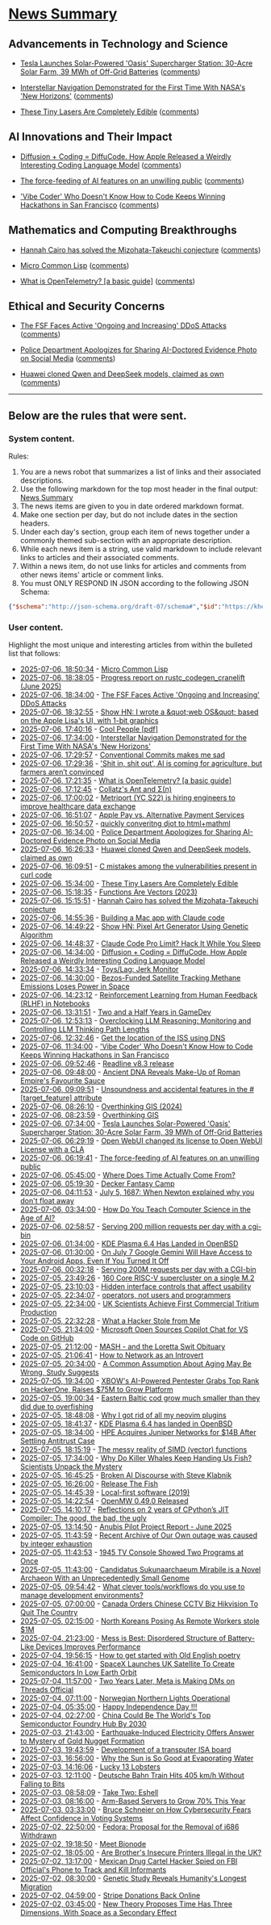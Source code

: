 # [News Summary](https://kherrick.github.io/news-summary/)

## Advancements in Technology and Science

* [Tesla Launches Solar-Powered 'Oasis' Supercharger Station: 30-Acre Solar Farm, 39 MWh of Off-Grid Batteries](https://hardware.slashdot.org/story/25/07/06/0440235/tesla-launches-solar-powered-oasis-supercharger-station-30-acre-solar-farm-39-mwh-of-off-grid-batteries?utm_source=rss1.0mainlinkanon&utm_medium=feed) ([comments](https://hardware.slashdot.org/story/25/07/06/0440235/tesla-launches-solar-powered-oasis-supercharger-station-30-acre-solar-farm-39-mwh-of-off-grid-batteries?utm_source=rss1.0mainlinkanon&utm_medium=feed))

* [Interstellar Navigation Demonstrated for the First Time With NASA's 'New Horizons'](https://science.slashdot.org/story/25/07/06/155217/interstellar-navigation-demonstrated-for-the-first-time-with-nasas-new-horizons?utm_source=rss1.0mainlinkanon&utm_medium=feed) ([comments](https://science.slashdot.org/story/25/07/06/155217/interstellar-navigation-demonstrated-for-the-first-time-with-nasas-new-horizons?utm_source=rss1.0mainlinkanon&utm_medium=feed))

* [These Tiny Lasers Are Completely Edible](https://science.slashdot.org/story/25/07/05/2010206/these-tiny-lasers-are-completely-edible?utm_source=rss1.0mainlinkanon&utm_medium=feed) ([comments](https://science.slashdot.org/story/25/07/05/2010206/these-tiny-lasers-are-completely-edible?utm_source=rss1.0mainlinkanon&utm_medium=feed))

## AI Innovations and Their Impact

* [Diffusion + Coding = DiffuCode. How Apple Released a Weirdly Interesting Coding Language Model](https://developers.slashdot.org/story/25/07/05/1259255/diffusion--coding--diffucode-how-apple-released-a-weirdly-interesting-coding-language-model?utm_source=rss1.0mainlinkanon&utm_medium=feed) ([comments](https://developers.slashdot.org/story/25/07/05/1259255/diffusion--coding--diffucode-how-apple-released-a-weirdly-interesting-coding-language-model?utm_source=rss1.0mainlinkanon&utm_medium=feed))

* [The force-feeding of AI features on an unwilling public](https://www.honest-broker.com/p/the-force-feeding-of-ai-on-an-unwilling) ([comments](https://news.ycombinator.com/item?id=44478279))

* ['Vibe Coder' Who Doesn't Know How to Code Keeps Winning Hackathons in San Francisco](https://developers.slashdot.org/story/25/07/06/0357235/vibe-coder-who-doesnt-know-how-to-code-keeps-winning-hackathons-in-san-francisco?utm_source=rss1.0mainlinkanon&utm_medium=feed) ([comments](https://developers.slashdot.org/story/25/07/06/0357235/vibe-coder-who-doesnt-know-how-to-code-keeps-winning-hackathons-in-san-francisco?utm_source=rss1.0mainlinkanon&utm_medium=feed))

## Mathematics and Computing Breakthroughs

* [Hannah Cairo has solved the Mizohata-Takeuchi conjecture](https://english.elpais.com/science-tech/2025-07-01/a-17-year-old-teen-refutes-a-mathematical-conjecture-proposed-40-years-ago.html) ([comments](https://news.ycombinator.com/item?id=44481441))

* [Micro Common Lisp](https://t3x.org/mcl/index.html) ([comments](https://lobste.rs/s/1t3bny/micro_common_lisp))

* [What is OpenTelemetry? [a basic guide]](https://signoz.io/blog/what-is-opentelemetry/) ([comments](https://lobste.rs/s/8wkt7e/what_is_opentelemetry_basic_guide))

## Ethical and Security Concerns

* [The FSF Faces Active 'Ongoing and Increasing' DDoS Attacks](https://news.slashdot.org/story/25/07/06/1737253/the-fsf-faces-active-ongoing-and-increasing-ddos-attacks?utm_source=rss1.0mainlinkanon&utm_medium=feed) ([comments](https://news.slashdot.org/story/25/07/06/1737253/the-fsf-faces-active-ongoing-and-increasing-ddos-attacks?utm_source=rss1.0mainlinkanon&utm_medium=feed))

* [Police Department Apologizes for Sharing AI-Doctored Evidence Photo on Social Media](https://yro.slashdot.org/story/25/07/06/0252201/police-department-apologizes-for-sharing-ai-doctored-evidence-photo-on-social-media?utm_source=rss1.0mainlinkanon&utm_medium=feed) ([comments](https://yro.slashdot.org/story/25/07/06/0252201/police-department-apologizes-for-sharing-ai-doctored-evidence-photo-on-social-media?utm_source=rss1.0mainlinkanon&utm_medium=feed))

* [Huawei cloned Qwen and DeepSeek models, claimed as own](https://dilemmaworks.substack.com/p/whistleblower-huawei-cloned-and-renamed) ([comments](https://news.ycombinator.com/item?id=44482051))

---

## Below are the rules that were sent.

### System content.

Rules:

1. You are a news robot that summarizes a list of links and their associated descriptions.
2. Use the following markdown for the top most header in the final output: [News Summary](https://kherrick.github.io/news-summary/)
3. The news items are given to you in date ordered markdown format.
4. Make one section per day, but do not include dates in the section headers.
5. Under each day's section, group each item of news together under a commonly themed sub-section with an appropriate description.
6. While each news item is a string, use valid markdown to include relevant links to articles and their associated comments.
7. Within a news item, do not use links for articles and comments from other news items' article or comment links.
8. You must ONLY RESPOND IN JSON according to the following JSON Schema:

```json
{"$schema":"http://json-schema.org/draft-07/schema#","$id":"https://kherrick.github.io/news-summary/news-summary-schema.json","type":"object","properties":{"heading":{"type":"string"},"sections":{"type":"array","items":{"type":"object","properties":{"title":{"type":"string"},"newsItems":{"type":"array","items":{"type":"string"},"minItems":1}},"required":["title","newsItems"]},"minItems":1}},"required":["heading","sections"]}
```

### User content.

Highlight the most unique and interesting articles from within the bulleted list that follows:

* [2025-07-06, 18:50:34](https://lobste.rs/s/1t3bny/micro_common_lisp) - [Micro Common Lisp](https://t3x.org/mcl/index.html)
* [2025-07-06, 18:38:05](https://lobste.rs/s/mbyz63/progress_report_on_rustc_codegen) - [Progress report on rustc_codegen_cranelift (June 2025)](https://bjorn3.github.io/2025/06/30/progress-report-june-2025.html)
* [2025-07-06, 18:34:00](https://news.slashdot.org/story/25/07/06/1737253/the-fsf-faces-active-ongoing-and-increasing-ddos-attacks?utm_source=rss1.0mainlinkanon&amp;utm_medium=feed) - [The FSF Faces Active &apos;Ongoing and Increasing&apos; DDoS Attacks](https://news.slashdot.org/story/25/07/06/1737253/the-fsf-faces-active-ongoing-and-increasing-ddos-attacks?utm_source=rss1.0mainlinkanon&amp;utm_medium=feed)
* [2025-07-06, 18:32:55](https://news.ycombinator.com/item?id=44482965) - [Show HN: I wrote a \&quot;web OS\&quot; based on the Apple Lisa&apos;s UI, with 1-bit graphics](https://alpha.lisagui.com/)
* [2025-07-06, 17:40:16](https://news.ycombinator.com/item?id=44482611) - [Cool People [pdf]](https://www.apa.org/pubs/journals/releases/xge-xge0001799.pdf)
* [2025-07-06, 17:34:00](https://science.slashdot.org/story/25/07/06/155217/interstellar-navigation-demonstrated-for-the-first-time-with-nasas-new-horizons?utm_source=rss1.0mainlinkanon&amp;utm_medium=feed) - [Interstellar Navigation Demonstrated for the First Time With NASA&apos;s &apos;New Horizons&apos;](https://science.slashdot.org/story/25/07/06/155217/interstellar-navigation-demonstrated-for-the-first-time-with-nasas-new-horizons?utm_source=rss1.0mainlinkanon&amp;utm_medium=feed)
* [2025-07-06, 17:29:57](https://lobste.rs/s/phfy8a/conventional_commits_makes_me_sad) - [Conventional Commits makes me sad](https://srazkvt.codeberg.page/posts/2025-07-06-conventional-commits-makes-me-sad.html)
* [2025-07-06, 17:29:36](https://news.ycombinator.com/item?id=44482522) - [&apos;Shit in, shit out&apos;, AI is coming for agriculture, but farmers aren’t convinced](https://theconversation.com/shit-in-shit-out-ai-is-coming-for-agriculture-but-farmers-arent-convinced-259997)
* [2025-07-06, 17:21:35](https://lobste.rs/s/8wkt7e/what_is_opentelemetry_basic_guide) - [What is OpenTelemetry? [a basic guide]](https://signoz.io/blog/what-is-opentelemetry/)
* [2025-07-06, 17:12:45](https://news.ycombinator.com/item?id=44482405) - [Collatz&apos;s Ant and Σ(n)](https://gbragafibra.github.io/2025/07/06/collatz_ant5.html)
* [2025-07-06, 17:00:02](https://news.ycombinator.com/item?id=44482301) - [Metriport (YC S22) is hiring engineers to improve healthcare data exchange](https://www.ycombinator.com/companies/metriport/jobs/Rn2Je8M-software-engineer)
* [2025-07-06, 16:51:07](https://lobste.rs/s/dvmslk/apple_pay_vs_alternative_payment) - [Apple Pay vs. Alternative Payment Services](https://www.taler.net/en/news/2025-05.html)
* [2025-07-06, 16:50:57](https://lobste.rs/s/gotjgh/quickly_converitng_djot_html_mathml) - [quickly converitng djot to html+mathml](https://www.unix.dog/~yosh/blog/djot-to-html-with-mathml.html)
* [2025-07-06, 16:34:00](https://yro.slashdot.org/story/25/07/06/0252201/police-department-apologizes-for-sharing-ai-doctored-evidence-photo-on-social-media?utm_source=rss1.0mainlinkanon&amp;utm_medium=feed) - [Police Department Apologizes for Sharing AI-Doctored Evidence Photo on Social Media](https://yro.slashdot.org/story/25/07/06/0252201/police-department-apologizes-for-sharing-ai-doctored-evidence-photo-on-social-media?utm_source=rss1.0mainlinkanon&amp;utm_medium=feed)
* [2025-07-06, 16:26:33](https://news.ycombinator.com/item?id=44482051) - [Huawei cloned Qwen and DeepSeek models, claimed as own](https://dilemmaworks.substack.com/p/whistleblower-huawei-cloned-and-renamed)
* [2025-07-06, 16:09:51](https://lobste.rs/s/t6mcrr/c_mistakes_among_vulnerabilities) - [C mistakes among the vulnerabilities present in curl code](https://mastodon.social/@bagder/114806766613678922)
* [2025-07-06, 15:34:00](https://science.slashdot.org/story/25/07/05/2010206/these-tiny-lasers-are-completely-edible?utm_source=rss1.0mainlinkanon&amp;utm_medium=feed) - [These Tiny Lasers Are Completely Edible](https://science.slashdot.org/story/25/07/05/2010206/these-tiny-lasers-are-completely-edible?utm_source=rss1.0mainlinkanon&amp;utm_medium=feed)
* [2025-07-06, 15:18:35](https://news.ycombinator.com/item?id=44481464) - [Functions Are Vectors (2023)](https://thenumb.at/Functions-are-Vectors/)
* [2025-07-06, 15:15:51](https://news.ycombinator.com/item?id=44481441) - [Hannah Cairo has solved the Mizohata-Takeuchi conjecture](https://english.elpais.com/science-tech/2025-07-01/a-17-year-old-teen-refutes-a-mathematical-conjecture-proposed-40-years-ago.html)
* [2025-07-06, 14:55:36](https://news.ycombinator.com/item?id=44481286) - [Building a Mac app with Claude code](https://www.indragie.com/blog/i-shipped-a-macos-app-built-entirely-by-claude-code)
* [2025-07-06, 14:49:22](https://news.ycombinator.com/item?id=44481244) - [Show HN: Pixel Art Generator Using Genetic Algorithm](https://github.com/Yutarop/ga-pixel-art)
* [2025-07-06, 14:48:37](https://news.ycombinator.com/item?id=44481235) - [Claude Code Pro Limit? Hack It While You Sleep](https://github.com/terryso/claude-auto-resume)
* [2025-07-06, 14:34:00](https://developers.slashdot.org/story/25/07/05/1259255/diffusion--coding--diffucode-how-apple-released-a-weirdly-interesting-coding-language-model?utm_source=rss1.0mainlinkanon&amp;utm_medium=feed) - [Diffusion + Coding = DiffuCode.  How Apple Released a Weirdly Interesting Coding Language Model](https://developers.slashdot.org/story/25/07/05/1259255/diffusion--coding--diffucode-how-apple-released-a-weirdly-interesting-coding-language-model?utm_source=rss1.0mainlinkanon&amp;utm_medium=feed)
* [2025-07-06, 14:33:34](https://news.ycombinator.com/item?id=44481135) - [Toys/Lag: Jerk Monitor](https://nothing.pcarrier.com/posts/lag/)
* [2025-07-06, 14:30:00](https://soylentnews.org/article.pl?sid=25/07/05/1341208&amp;from=rss) - [Bezos-Funded Satellite Tracking Methane Emissions Loses Power in Space](https://soylentnews.org/article.pl?sid=25/07/05/1341208&amp;from=rss)
* [2025-07-06, 14:23:12](https://news.ycombinator.com/item?id=44481066) - [Reinforcement Learning from Human Feedback (RLHF) in Notebooks](https://github.com/ash80/RLHF_in_notebooks)
* [2025-07-06, 13:31:51](https://news.ycombinator.com/item?id=44480667) - [Two and a Half Years in GameDev](https://smyachenkov.com/posts/two-and-half-years-in-gamedev/)
* [2025-07-06, 12:53:13](https://news.ycombinator.com/item?id=44480400) - [Overclocking LLM Reasoning: Monitoring and Controlling LLM Thinking Path Lengths](https://royeisen.github.io/OverclockingLLMReasoning-paper/)
* [2025-07-06, 12:32:46](https://news.ycombinator.com/item?id=44480223) - [Get the location of the ISS using DNS](https://shkspr.mobi/blog/2025/07/get-the-location-of-the-iss-using-dns/)
* [2025-07-06, 11:34:00](https://developers.slashdot.org/story/25/07/06/0357235/vibe-coder-who-doesnt-know-how-to-code-keeps-winning-hackathons-in-san-francisco?utm_source=rss1.0mainlinkanon&amp;utm_medium=feed) - [&apos;Vibe Coder&apos; Who Doesn&apos;t Know How to Code Keeps Winning Hackathons in San Francisco](https://developers.slashdot.org/story/25/07/06/0357235/vibe-coder-who-doesnt-know-how-to-code-keeps-winning-hackathons-in-san-francisco?utm_source=rss1.0mainlinkanon&amp;utm_medium=feed)
* [2025-07-06, 09:52:46](https://lobste.rs/s/woinvj/readline_v8_3_release) - [Readline v8.3 release](https://lists.gnu.org/archive/html/bug-readline/2025-07/msg00004.html)
* [2025-07-06, 09:48:00](https://soylentnews.org/article.pl?sid=25/07/05/1339218&amp;from=rss) - [Ancient DNA Reveals Make-Up of Roman Empire&apos;s Favourite Sauce](https://soylentnews.org/article.pl?sid=25/07/05/1339218&amp;from=rss)
* [2025-07-06, 09:09:51](https://lobste.rs/s/msogci/unsoundness_accidental_features_target) - [Unsoundness and accidental features in the #[target_feature] attribute](https://predr.ag/blog/unsoundness-and-accidental-features-in-target-feature/)
* [2025-07-06, 08:26:10](https://news.ycombinator.com/item?id=44478861) - [Overthinking GIS (2024)](https://scottsexton.co/post/overthinking_gis/)
* [2025-07-06, 08:23:59](https://lobste.rs/s/mgwxnc/overthinking_gis) - [Overthinking GIS](https://scottsexton.co/post/overthinking_gis/)
* [2025-07-06, 07:34:00](https://hardware.slashdot.org/story/25/07/06/0440235/tesla-launches-solar-powered-oasis-supercharger-station-30-acre-solar-farm-39-mwh-of-off-grid-batteries?utm_source=rss1.0mainlinkanon&amp;utm_medium=feed) - [Tesla Launches Solar-Powered &apos;Oasis&apos; Supercharger Station: 30-Acre Solar Farm, 39 MWh of Off-Grid Batteries](https://hardware.slashdot.org/story/25/07/06/0440235/tesla-launches-solar-powered-oasis-supercharger-station-30-acre-solar-farm-39-mwh-of-off-grid-batteries?utm_source=rss1.0mainlinkanon&amp;utm_medium=feed)
* [2025-07-06, 06:29:19](https://lobste.rs/s/lyzca7/open_webui_changed_its_license_open_webui) - [Open WebUI changed its license to Open WebUI License with a CLA](https://github.com/open-webui/docs/blob/main/docs/license.mdx)
* [2025-07-06, 06:19:41](https://news.ycombinator.com/item?id=44478279) - [The force-feeding of AI features on an unwilling public](https://www.honest-broker.com/p/the-force-feeding-of-ai-on-an-unwilling)
* [2025-07-06, 05:45:00](https://soylentnews.org/article.pl?sid=25/07/04/2251218&amp;from=rss) - [Where Does Time Actually Come From?](https://soylentnews.org/article.pl?sid=25/07/04/2251218&amp;from=rss)
* [2025-07-06, 05:19:30](https://lobste.rs/s/udyowm/decker_fantasy_camp) - [Decker Fantasy Camp](https://www.arraycast.com/episodes/episode109-deckerfantasycamp)
* [2025-07-06, 04:11:53](https://news.ycombinator.com/item?id=44477768) - [July 5, 1687: When Newton explained why you don&apos;t float away](https://multiverseemployeehandbook.com/blog/when-newton-explained-why-you-dont-float-away/)
* [2025-07-06, 03:34:00](https://developers.slashdot.org/story/25/07/06/0237251/how-do-you-teach-computer-science-in-the-age-of-ai?utm_source=rss1.0mainlinkanon&amp;utm_medium=feed) - [How Do You Teach Computer Science in the Age of AI?](https://developers.slashdot.org/story/25/07/06/0237251/how-do-you-teach-computer-science-in-the-age-of-ai?utm_source=rss1.0mainlinkanon&amp;utm_medium=feed)
* [2025-07-06, 02:58:57](https://lobste.rs/s/7o4w5p/serving_200_million_requests_per_day_with) - [Serving 200 million requests per day with a cgi-bin](https://jacob.gold/posts/serving-200-million-requests-with-cgi-bin/)
* [2025-07-06, 01:34:00](https://tech.slashdot.org/story/25/07/05/1951224/kde-plasma-64-has-landed-in-openbsd?utm_source=rss1.0mainlinkanon&amp;utm_medium=feed) - [KDE Plasma 6.4 Has Landed in OpenBSD](https://tech.slashdot.org/story/25/07/05/1951224/kde-plasma-64-has-landed-in-openbsd?utm_source=rss1.0mainlinkanon&amp;utm_medium=feed)
* [2025-07-06, 01:30:00](https://soylentnews.org/article.pl?sid=25/07/04/2154255&amp;from=rss) - [On July 7 Google Gemini Will Have Access to Your Android Apps, Even If You Turned It Off](https://soylentnews.org/article.pl?sid=25/07/04/2154255&amp;from=rss)
* [2025-07-06, 00:32:18](https://news.ycombinator.com/item?id=44476716) - [Serving 200M requests per day with a CGI-bin](https://simonwillison.net/2025/Jul/5/cgi-bin-performance/)
* [2025-07-05, 23:49:26](https://lobste.rs/s/t6rshk/160_core_risc_v_supercluster_on_single_m_2) - [160 Core RISC-V supercluster on a single M.2](https://www.youtube.com/watch?v=HRfbQJ6FdF0)
* [2025-07-05, 23:10:03](https://news.ycombinator.com/item?id=44476297) - [Hidden interface controls that affect usability](https://interactions.acm.org/archive/view/july-august-2025/stop-hiding-my-controls-hidden-interface-controls-are-affecting-usability)
* [2025-07-05, 22:34:07](https://lobste.rs/s/gcj9v0/operators_not_users_programmers) - [operators, not users and programmers](https://jyn.dev/operators-not-users-and-programmers/)
* [2025-07-05, 22:34:00](https://hardware.slashdot.org/story/25/07/05/150216/uk-scientists-achieve-first-commercial-tritium-production?utm_source=rss1.0mainlinkanon&amp;utm_medium=feed) - [UK Scientists Achieve First Commercial Tritium Production](https://hardware.slashdot.org/story/25/07/05/150216/uk-scientists-achieve-first-commercial-tritium-production?utm_source=rss1.0mainlinkanon&amp;utm_medium=feed)
* [2025-07-05, 22:32:28](https://news.ycombinator.com/item?id=44476115) - [What a Hacker Stole from Me](https://mynoise.net/blog.php)
* [2025-07-05, 21:34:00](https://developers.slashdot.org/story/25/07/05/1935203/microsoft-open-sources-copilot-chat-for-vs-code-on-github?utm_source=rss1.0mainlinkanon&amp;utm_medium=feed) - [Microsoft Open Sources Copilot Chat for VS Code on GitHub](https://developers.slashdot.org/story/25/07/05/1935203/microsoft-open-sources-copilot-chat-for-vs-code-on-github?utm_source=rss1.0mainlinkanon&amp;utm_medium=feed)
* [2025-07-05, 21:12:00](https://soylentnews.org/article.pl?sid=25/07/03/1156244&amp;from=rss) - [MASH - and the Loretta Swit Obituary](https://soylentnews.org/article.pl?sid=25/07/03/1156244&amp;from=rss)
* [2025-07-05, 21:06:41](https://news.ycombinator.com/item?id=44475537) - [How to Network as an Introvert](https://aginfer.bearblog.dev/how-to-network-as-an-introvert/)
* [2025-07-05, 20:34:00](https://science.slashdot.org/story/25/07/05/1234225/a-common-assumption-about-aging-may-be-wrong-study-suggests?utm_source=rss1.0mainlinkanon&amp;utm_medium=feed) - [A Common Assumption About Aging May Be Wrong, Study Suggests](https://science.slashdot.org/story/25/07/05/1234225/a-common-assumption-about-aging-may-be-wrong-study-suggests?utm_source=rss1.0mainlinkanon&amp;utm_medium=feed)
* [2025-07-05, 19:34:00](https://it.slashdot.org/story/25/07/05/1847237/xbows-ai-powered-pentester-grabs-top-rank-on-hackerone-raises-75m-to-grow-platform?utm_source=rss1.0mainlinkanon&amp;utm_medium=feed) - [XBOW&apos;s AI-Powered Pentester Grabs Top Rank on HackerOne, Raises $75M to Grow Platform](https://it.slashdot.org/story/25/07/05/1847237/xbows-ai-powered-pentester-grabs-top-rank-on-hackerone-raises-75m-to-grow-platform?utm_source=rss1.0mainlinkanon&amp;utm_medium=feed)
* [2025-07-05, 19:00:34](https://news.ycombinator.com/item?id=44474759) - [Eastern Baltic cod grow much smaller than they did due to overfishing](https://www.smithsonianmag.com/smart-news/these-cod-have-been-shrinking-dramatically-for-decades-now-scientists-say-theyve-solved-the-mystery-180986920/)
* [2025-07-05, 18:48:08](https://lobste.rs/s/5sxrrp/why_i_got_rid_all_my_neovim_plugins) - [Why I got rid of all my neovim plugins](https://yobibyte.github.io/vim.html)
* [2025-07-05, 18:41:37](https://lobste.rs/s/irlurx/kde_plasma_6_4_has_landed_openbsd) - [KDE Plasma 6.4 has landed in OpenBSD](https://undeadly.org/cgi?action=article;sid=20250705081711)
* [2025-07-05, 18:34:00](https://tech.slashdot.org/story/25/07/05/050238/hpe-acquires-juniper-networks-for-14b-after-settling-antitrust-case?utm_source=rss1.0mainlinkanon&amp;utm_medium=feed) - [HPE Acquires Juniper Networks for $14B After Settling Antitrust Case](https://tech.slashdot.org/story/25/07/05/050238/hpe-acquires-juniper-networks-for-14b-after-settling-antitrust-case?utm_source=rss1.0mainlinkanon&amp;utm_medium=feed)
* [2025-07-05, 18:15:19](https://lobste.rs/s/d9ocg5/messy_reality_simd_vector_functions) - [The messy reality of SIMD (vector) functions](https://johnnysswlab.com/the-messy-reality-of-simd-vector-functions)
* [2025-07-05, 17:34:00](https://science.slashdot.org/story/25/07/05/0442257/why-do-killer-whales-keep-handing-us-fish-scientists-unpack-the-mystery?utm_source=rss1.0mainlinkanon&amp;utm_medium=feed) - [Why Do Killer Whales Keep Handing Us Fish? Scientists Unpack the Mystery](https://science.slashdot.org/story/25/07/05/0442257/why-do-killer-whales-keep-handing-us-fish-scientists-unpack-the-mystery?utm_source=rss1.0mainlinkanon&amp;utm_medium=feed)
* [2025-07-05, 16:45:25](https://lobste.rs/s/zvolak/broken_ai_discourse_with_steve_klabnik) - [Broken AI Discourse with Steve Klabnik](https://www.youtube.com/watch?v=MrfiUMm2Qxk)
* [2025-07-05, 16:26:00](https://soylentnews.org/article.pl?sid=25/07/03/1127224&amp;from=rss) - [Release The Fish](https://soylentnews.org/article.pl?sid=25/07/03/1127224&amp;from=rss)
* [2025-07-05, 14:45:39](https://news.ycombinator.com/item?id=44473135) - [Local-first software (2019)](https://www.inkandswitch.com/essay/local-first/)
* [2025-07-05, 14:22:54](https://lobste.rs/s/l40grb/openmw_0_49_0_released) - [OpenMW 0.49.0 Released](https://openmw.org/2025/openmw-0-49-0-released/)
* [2025-07-05, 14:10:17](https://lobste.rs/s/9ex6hs/reflections_on_2_years_cpython_s_jit) - [Reflections on 2 years of CPython’s JIT Compiler: The good, the bad, the ugly](https://fidget-spinner.github.io/posts/jit-reflections.html)
* [2025-07-05, 13:14:50](https://lobste.rs/s/ncyfcp/anubis_pilot_project_report_june_2025) - [Anubis Pilot Project Report - June 2025](https://dukespace.lib.duke.edu/server/api/core/bitstreams/816ef134-55cf-49f6-9a8b-1e8a2324b1ff/content)
* [2025-07-05, 11:43:59](https://lobste.rs/s/9rdvyj/recent_archive_our_own_outage_was_caused) - [Recent Archive of Our Own outage was caused by integer exhaustion](https://otwarchive.atlassian.net/jira/software/c/projects/AO3/issues/AO3-7031?jql=project%20%3D%20%22AO3%22%20ORDER%20BY%20created%20DESC)
* [2025-07-05, 11:43:53](https://news.ycombinator.com/item?id=44472057) - [1945 TV Console Showed Two Programs at Once](https://spectrum.ieee.org/dumont-duoscopic-tv-set)
* [2025-07-05, 11:43:00](https://soylentnews.org/article.pl?sid=25/07/03/1124254&amp;from=rss) - [Candidatus Sukunaarchaeum Mirabile is a Novel Archaeon With an Unprecedentedly Small Genome](https://soylentnews.org/article.pl?sid=25/07/03/1124254&amp;from=rss)
* [2025-07-05, 09:54:42](https://lobste.rs/s/zupgan/what_clever_tools_workflows_do_you_use) - [What clever tools/workflows do you use to manage development environments?](https://lobste.rs/s/zupgan/what_clever_tools_workflows_do_you_use)
* [2025-07-05, 07:00:00](https://soylentnews.org/article.pl?sid=25/07/03/0247205&amp;from=rss) - [Canada Orders Chinese CCTV Biz Hikvision To Quit The Country](https://soylentnews.org/article.pl?sid=25/07/03/0247205&amp;from=rss)
* [2025-07-05, 02:15:00](https://soylentnews.org/article.pl?sid=25/07/03/0230247&amp;from=rss) - [North Koreans Posing As Remote Workers stole $1M ](https://soylentnews.org/article.pl?sid=25/07/03/0230247&amp;from=rss)
* [2025-07-04, 21:23:00](https://soylentnews.org/article.pl?sid=25/07/02/170202&amp;from=rss) - [Mess is Best: Disordered Structure of Battery-Like Devices Improves Performance](https://soylentnews.org/article.pl?sid=25/07/02/170202&amp;from=rss)
* [2025-07-04, 19:56:15](https://news.ycombinator.com/item?id=44467383) - [How to get started with Old English poetry](https://www.deadlanguagesociety.com/p/old-english-poetry)
* [2025-07-04, 16:41:00](https://soylentnews.org/article.pl?sid=25/07/02/1652201&amp;from=rss) - [SpaceX Launches UK Satellite To Create Semiconductors In Low Earth Orbit](https://soylentnews.org/article.pl?sid=25/07/02/1652201&amp;from=rss)
* [2025-07-04, 11:57:00](https://soylentnews.org/article.pl?sid=25/07/02/1648236&amp;from=rss) - [Two Years Later, Meta is Making DMs on Threads Official](https://soylentnews.org/article.pl?sid=25/07/02/1648236&amp;from=rss)
* [2025-07-04, 07:11:00](https://soylentnews.org/article.pl?sid=25/07/02/1645202&amp;from=rss) - [Norwegian Northern Lights Operational ](https://soylentnews.org/article.pl?sid=25/07/02/1645202&amp;from=rss)
* [2025-07-04, 05:35:00](https://soylentnews.org/meta/article.pl?sid=25/07/04/0527252&amp;from=rss) - [Happy Independence Day !!!](https://soylentnews.org/meta/article.pl?sid=25/07/04/0527252&amp;from=rss)
* [2025-07-04, 02:27:00](https://soylentnews.org/article.pl?sid=25/07/02/1640204&amp;from=rss) - [China Could Be The World&apos;s Top Semiconductor Foundry Hub By 2030](https://soylentnews.org/article.pl?sid=25/07/02/1640204&amp;from=rss)
* [2025-07-03, 21:43:00](https://soylentnews.org/article.pl?sid=25/07/02/1636207&amp;from=rss) - [Earthquake-Induced Electricity Offers Answer to Mystery of Gold Nugget Formation](https://soylentnews.org/article.pl?sid=25/07/02/1636207&amp;from=rss)
* [2025-07-03, 19:43:59](https://news.ycombinator.com/item?id=44458532) - [Development of a transputer ISA board](https://nanochess.org/transputer_board.html)
* [2025-07-03, 16:56:00](https://soylentnews.org/article.pl?sid=25/07/02/1214228&amp;from=rss) - [Why the Sun is So Good at Evaporating Water](https://soylentnews.org/article.pl?sid=25/07/02/1214228&amp;from=rss)
* [2025-07-03, 14:16:06](https://lobste.rs/s/8we4dn/lucky_13_lobsters) - [Lucky 13 Lobsters](https://lobste.rs/s/8we4dn/lucky_13_lobsters)
* [2025-07-03, 12:11:00](https://soylentnews.org/article.pl?sid=25/07/02/1153235&amp;from=rss) - [Deutsche Bahn Train Hits 405 km/h Without Falling to Bits](https://soylentnews.org/article.pl?sid=25/07/02/1153235&amp;from=rss)
* [2025-07-03, 08:58:09](https://news.ycombinator.com/item?id=44453038) - [Take Two: Eshell](http://yummymelon.com/devnull/take-two-eshell.html)
* [2025-07-03, 08:16:00](https://soylentnews.org/article.pl?sid=25/07/02/1148257&amp;from=rss) - [Arm-Based Servers to Grow 70% This Year](https://soylentnews.org/article.pl?sid=25/07/02/1148257&amp;from=rss)
* [2025-07-03, 03:33:00](https://soylentnews.org/article.pl?sid=25/07/02/1144216&amp;from=rss) - [Bruce Schneier on How Cybersecurity Fears Affect Confidence in Voting Systems](https://soylentnews.org/article.pl?sid=25/07/02/1144216&amp;from=rss)
* [2025-07-02, 22:50:00](https://soylentnews.org/article.pl?sid=25/07/02/1141208&amp;from=rss) - [Fedora: Proposal for the Removal of i686 Withdrawn](https://soylentnews.org/article.pl?sid=25/07/02/1141208&amp;from=rss)
* [2025-07-02, 19:18:50](https://news.ycombinator.com/item?id=44447742) - [Meet Bionode](https://microship.com/meet-bionode/)
* [2025-07-02, 18:05:00](https://soylentnews.org/article.pl?sid=25/07/02/0734207&amp;from=rss) - [Are Brother&apos;s Insecure Printers Illegal in the UK?](https://soylentnews.org/article.pl?sid=25/07/02/0734207&amp;from=rss)
* [2025-07-02, 13:17:00](https://soylentnews.org/article.pl?sid=25/07/02/0110229&amp;from=rss) - [Mexican Drug Cartel Hacker Spied on FBI Official&apos;s Phone to Track and Kill Informants](https://soylentnews.org/article.pl?sid=25/07/02/0110229&amp;from=rss)
* [2025-07-02, 08:30:00](https://soylentnews.org/article.pl?sid=25/07/01/0415211&amp;from=rss) - [Genetic Study Reveals Humanity&apos;s Longest Migration](https://soylentnews.org/article.pl?sid=25/07/01/0415211&amp;from=rss)
* [2025-07-02, 04:59:00](https://soylentnews.org/meta/article.pl?sid=25/07/02/0418216&amp;from=rss) - [Stripe Donations Back Online](https://soylentnews.org/meta/article.pl?sid=25/07/02/0418216&amp;from=rss)
* [2025-07-02, 03:45:00](https://soylentnews.org/article.pl?sid=25/07/01/028205&amp;from=rss) - [New Theory Proposes Time Has Three Dimensions, With Space as a Secondary Effect](https://soylentnews.org/article.pl?sid=25/07/01/028205&amp;from=rss)

